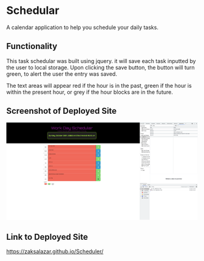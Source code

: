 # Schedular
A calendar application to help you schedule your daily tasks. 

## Functionality 
This task schedular was built using jquery. it will save each task inputted by the user to local storage. Upon clicking the save button, the button will turn green, to alert the user the entry was saved. 

The text areas will appear red if the hour is in the past, green if the hour is within the present hour, or grey if the hour blocks are in the future. 

## Screenshot of Deployed Site 
![screenshot](./assets/images/Screen%20Shot%202022-10-30%20at%208.46.14%20PM.png)

## Link to Deployed Site 
https://zaksalazar.github.io/Scheduler/
